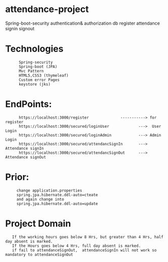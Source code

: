 # attendance-project
   Spring-boot-security authentication&amp; authorization db register attendance  signin signout
   
# Technologies
          Spring-security
          Spring-boot (JPA)
          Mvc Pattern
          HTML5,CSS3 (thymeleaf)
          Custom error Pages
          keystore (jks)
# EndPoints:
          https://localhost:3000/register              -----------> for register
          https://localhost:3000/secured/loginUser             --->  User Login
          https://localhost:3000/secured/loginAdmin            ---> Admin Login
          https://localhost:3000/secured/attendancSignIn       ---> Attendance signIn
          https://localhost:3000/secured/attendancSignOut      ---> Attendance signOut
# Prior:
         change application.properties 
         spring.jpa.hibernate.ddl-auto=cteate
         and again change into 
         spring.jpa.hibernate.ddl-auto=update
# Project Domain 

       If the working hours goes below 8 Hrs, but greater than 4 Hrs, half day absent is marked. 
       If the Hours goes below 4 Hrs, full day absent is marked. 
       if fail to attendanceSignOut,  attendanceSignIn will not work so mandatory to attendanceSignOut 
       
           
           
         
